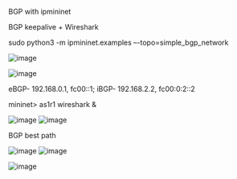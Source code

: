 BGP with ipmininet


BGP keepalive + Wireshark

sudo python3 -m ipmininet.examples –-topo=simple_bgp_network 

![image](https://github.com/user-attachments/assets/952b7261-2739-4fdd-b05f-377d3766958f)

![image](https://github.com/user-attachments/assets/dc87cc48-1e5b-4738-91a8-f3a47c7d0c56)

eBGP- 192.168.0.1, fc00::1; iBGP- 192.168.2.2, fc00:0:2::2

mininet> as1r1 wireshark &

![image](https://github.com/user-attachments/assets/695ac865-963f-4c89-9449-b3c216604a42)
![image](https://github.com/user-attachments/assets/480812d8-f149-4ce2-b961-2ed888e8deb4)

BGP best path

![image](https://github.com/user-attachments/assets/f6500e3f-9331-47b8-804a-61415258fa0b)
![image](https://github.com/user-attachments/assets/efbfaa33-fbcd-4c94-9399-23c60269e9b5)

![image](https://github.com/user-attachments/assets/639d0087-14b7-45cb-a708-9282a15159ae)

